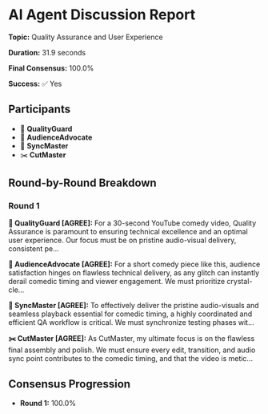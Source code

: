 # AI Agent Discussion Report

**Topic:** Quality Assurance and User Experience

**Duration:** 31.9 seconds

**Final Consensus:** 100.0%

**Success:** ✅ Yes

## Participants

- 🤖 **QualityGuard**
- 🤖 **AudienceAdvocate**
- 🎯 **SyncMaster**
- ✂️ **CutMaster**

## Round-by-Round Breakdown

### Round 1

**🤖 QualityGuard [AGREE]:** For a 30-second YouTube comedy video, Quality Assurance is paramount to ensuring technical excellence and an optimal user experience. Our focus must be on pristine audio-visual delivery, consistent pe...

**🤖 AudienceAdvocate [AGREE]:** For a short comedy piece like this, audience satisfaction hinges on flawless technical delivery, as any glitch can instantly derail comedic timing and viewer engagement. We must prioritize crystal-cle...

**🎯 SyncMaster [AGREE]:** To effectively deliver the pristine audio-visuals and seamless playback essential for comedic timing, a highly coordinated and efficient QA workflow is critical. We must synchronize testing phases wit...

**✂️ CutMaster [AGREE]:** As CutMaster, my ultimate focus is on the flawless final assembly and polish. We must ensure every edit, transition, and audio sync point contributes to the comedic timing, and that the video is metic...

## Consensus Progression

- **Round 1:** 100.0%
